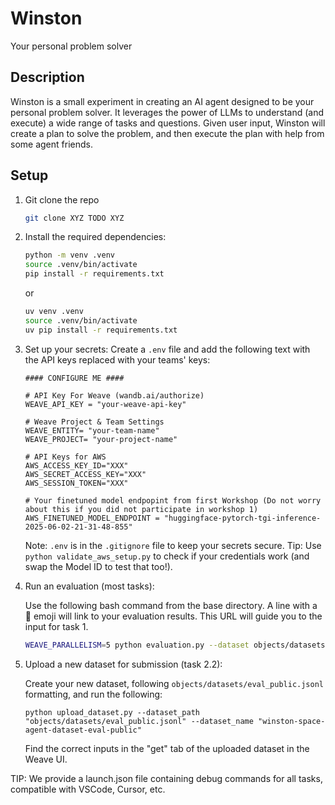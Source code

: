 # Winston
Your personal problem solver

## Description
Winston is a small experiment in creating an AI agent designed to be your personal problem solver. It leverages the power of LLMs to understand (and execute) a wide range of tasks and questions. Given user input, Winston will create a plan to solve the problem, and then execute the plan with help from some agent friends.

## Setup
1. Git clone the repo
   ```bash
   git clone XYZ TODO XYZ
   ```

2. Install the required dependencies:
   ```bash
   python -m venv .venv
   source .venv/bin/activate
   pip install -r requirements.txt
   ```
   or 
   ```bash
   uv venv .venv
   source .venv/bin/activate
   uv pip install -r requirements.txt
   ```

3. Set up your secrets:
   Create a `.env` file and add the following text with the API keys replaced with your teams' keys:
   ```
   #### CONFIGURE ME ####

   # API Key For Weave (wandb.ai/authorize)
   WEAVE_API_KEY = "your-weave-api-key" 

   # Weave Project & Team Settings
   WEAVE_ENTITY= "your-team-name"
   WEAVE_PROJECT= "your-project-name"

   # API Keys for AWS
   AWS_ACCESS_KEY_ID="XXX" 
   AWS_SECRET_ACCESS_KEY="XXX"
   AWS_SESSION_TOKEN="XXX"

   # Your finetuned model endpopint from first Workshop (Do not worry about this if you did not participate in workshop 1)
   AWS_FINETUNED_MODEL_ENDPOINT = "huggingface-pytorch-tgi-inference-2025-06-02-21-31-48-855"
   ```

   Note: `.env` is in the `.gitignore` file to keep your secrets secure.
   Tip: Use `python validate_aws_setup.py` to check if your credentials work (and swap the Model ID to test that too!).

4. Run an evaluation (most tasks):

   Use the following bash command from the base directory. A line with a 🍩 emoji will link to your evaluation results. 
   This URL will guide you to the input for task 1.

   ```bash
   WEAVE_PARALLELISM=5 python evaluation.py --dataset objects/datasets/eval_public.jsonl   
   ```

5. Upload a new dataset for submission (task 2.2):

   Create your new dataset, following `objects/datasets/eval_public.jsonl` formatting, and run the following:
   ```
   python upload_dataset.py --dataset_path "objects/datasets/eval_public.jsonl" --dataset_name "winston-space-agent-dataset-eval-public"
   ```

   Find the correct inputs in the "get" tab of the uploaded dataset in the Weave UI.


TIP: We provide a launch.json file containing debug commands for all tasks, compatible with VSCode, Cursor, etc.
